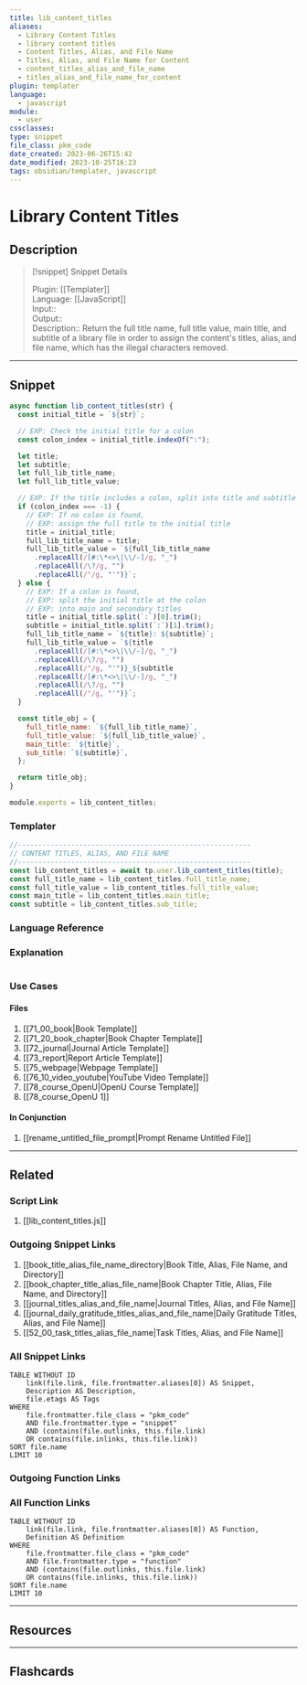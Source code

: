 ```yaml
---
title: lib_content_titles
aliases:
  - Library Content Titles
  - library content titles
  - Content Titles, Alias, and File Name
  - Titles, Alias, and File Name for Content
  - content_titles_alias_and_file_name
  - titles_alias_and_file_name_for_content
plugin: templater
language:
  - javascript
module:
  - user
cssclasses:
type: snippet
file_class: pkm_code
date_created: 2023-06-26T15:42
date_modified: 2023-10-25T16:23
tags: obsidian/templater, javascript
---
```

# Library Content Titles

## Description

> [!snippet] Snippet Details
>  
> Plugin: [[Templater]]  
> Language: [[JavaScript]]  
> Input::  
> Output::  
> Description:: Return the full title name, full title value, main title, and subtitle of a library file in order to assign the content's titles, alias, and file name, which has the illegal characters removed.

---

## Snippet

<!-- Add the full code including explanatory comments  -->

```javascript
async function lib_content_titles(str) {
  const initial_title = `${str}`;

  // EXP: Check the initial title for a colon
  const colon_index = initial_title.indexOf(":");

  let title;
  let subtitle;
  let full_lib_title_name;
  let full_lib_title_value;

  // EXP: If the title includes a colon, split into title and subtitle
  if (colon_index === -1) {
    // EXP: If no colon is found,
    // EXP: assign the full title to the initial title
    title = initial_title;
    full_lib_title_name = title;
    full_lib_title_value = `${full_lib_title_name
      .replaceAll(/[#:\*<>\|\\/-]/g, "_")
      .replaceAll(/\?/g, "")
      .replaceAll(/"/g, "'")}`;
  } else {
    // EXP: If a colon is found,
    // EXP: split the initial title at the colon
    // EXP: into main and secondary titles
    title = initial_title.split(`:`)[0].trim();
    subtitle = initial_title.split(`:`)[1].trim();
    full_lib_title_name = `${title}: ${subtitle}`;
    full_lib_title_value = `${title
      .replaceAll(/[#:\*<>\|\\/-]/g, "_")
      .replaceAll(/\?/g, "")
      .replaceAll(/"/g, "'")}_${subtitle
      .replaceAll(/[#:\*<>\|\\/-]/g, "_")
      .replaceAll(/\?/g, "")
      .replaceAll(/"/g, "'")}`;
  }

  const title_obj = {
    full_title_name: `${full_lib_title_name}`,
    full_title_value: `${full_lib_title_value}`,
    main_title: `${title}`,
    sub_title: `${subtitle}`,
  };

  return title_obj;
}

module.exports = lib_content_titles;
```

### Templater

<!-- Add the full code as it should appear in the template  -->  
<!-- Exclude explanatory comments  -->

```javascript
//---------------------------------------------------------
// CONTENT TITLES, ALIAS, AND FILE NAME
//---------------------------------------------------------
const lib_content_titles = await tp.user.lib_content_titles(title);
const full_title_name = lib_content_titles.full_title_name;
const full_title_value = lib_content_titles.full_title_value;
const main_title = lib_content_titles.main_title;
const subtitle = lib_content_titles.sub_title;
```

### Language Reference

<!-- Recreate the code with links to files  -->

### Explanation

```javascript

```

### Use Cases

#### Files

<!-- Files containing the snippet  -->

1. [[71_00_book|Book Template]]
2. [[71_20_book_chapter|Book Chapter Template]]
3. [[72_journal|Journal Article Template]]
4. [[73_report|Report Article Template]]
5. [[75_webpage|Webpage Template]]
6. [[76_10_video_youtube|YouTube Video Template]]
7. [[78_course_OpenU|OpenU Course Template]]
8. [[78_course_OpenU 1]]

#### In Conjunction

<!-- Snippets used together with this snippet  -->

1. [[rename_untitled_file_prompt|Prompt Rename Untitled File]]

---

## Related

### Script Link

<!-- Link the user template script here -->  

1. [[lib_content_titles.js]]

### Outgoing Snippet Links

<!-- Link related snippet here -->

1. [[book_title_alias_file_name_directory|Book Title, Alias, File Name, and Directory]]
2. [[book_chapter_title_alias_file_name|Book Chapter Title, Alias, File Name, and Directory]]
3. [[journal_titles_alias_and_file_name|Journal Titles, Alias, and File Name]]
4. [[journal_daily_gratitude_titles_alias_and_file_name|Daily Gratitude Titles, Alias, and File Name]]
5. [[52_00_task_titles_alias_file_name|Task Titles, Alias, and File Name]]

### All Snippet Links

<!-- Query limit 10  -->

```dataview
TABLE WITHOUT ID
	link(file.link, file.frontmatter.aliases[0]) AS Snippet,
	Description AS Description,
	file.etags AS Tags
WHERE 
	file.frontmatter.file_class = "pkm_code"
	AND file.frontmatter.type = "snippet"
	AND (contains(file.outlinks, this.file.link)
	OR contains(file.inlinks, this.file.link))
SORT file.name
LIMIT 10
```

### Outgoing Function Links

<!-- Link related functions here -->

### All Function Links

<!-- Query limit 10  -->

```dataview
TABLE WITHOUT ID
	link(file.link, file.frontmatter.aliases[0]) AS Function,
	Definition AS Definition
WHERE 
	file.frontmatter.file_class = "pkm_code"
	AND file.frontmatter.type = "function"
	AND (contains(file.outlinks, this.file.link)
	OR contains(file.inlinks, this.file.link))
SORT file.name
LIMIT 10
```

---

## Resources

---

## Flashcards
